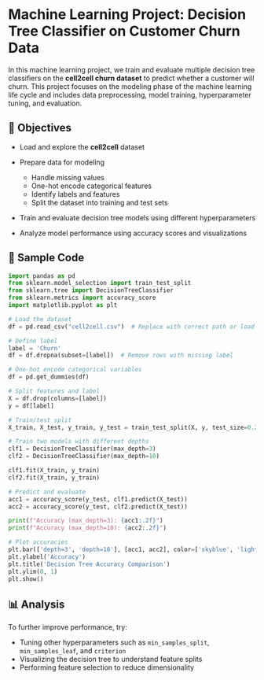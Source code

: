 # Machine Learning Project: Decision Tree Classifier on Customer Churn Data

In this machine learning project, we train and evaluate multiple decision tree classifiers on the **cell2cell churn dataset** to predict whether a customer will churn. This project focuses on the modeling phase of the machine learning life cycle and includes data preprocessing, model training, hyperparameter tuning, and evaluation.

## 📌 Objectives

* Load and explore the **cell2cell** dataset
* Prepare data for modeling

  * Handle missing values
  * One-hot encode categorical features
  * Identify labels and features
  * Split the dataset into training and test sets
* Train and evaluate decision tree models using different hyperparameters
* Analyze model performance using accuracy scores and visualizations

## 🧪 Sample Code

```python
import pandas as pd
from sklearn.model_selection import train_test_split
from sklearn.tree import DecisionTreeClassifier
from sklearn.metrics import accuracy_score
import matplotlib.pyplot as plt

# Load the dataset
df = pd.read_csv("cell2cell.csv")  # Replace with correct path or load method

# Define label
label = 'Churn'
df = df.dropna(subset=[label])  # Remove rows with missing label

# One-hot encode categorical variables
df = pd.get_dummies(df)

# Split features and label
X = df.drop(columns=[label])
y = df[label]

# Train/test split
X_train, X_test, y_train, y_test = train_test_split(X, y, test_size=0.2, random_state=42)

# Train two models with different depths
clf1 = DecisionTreeClassifier(max_depth=3)
clf2 = DecisionTreeClassifier(max_depth=10)

clf1.fit(X_train, y_train)
clf2.fit(X_train, y_train)

# Predict and evaluate
acc1 = accuracy_score(y_test, clf1.predict(X_test))
acc2 = accuracy_score(y_test, clf2.predict(X_test))

print(f"Accuracy (max_depth=3): {acc1:.2f}")
print(f"Accuracy (max_depth=10): {acc2:.2f}")

# Plot accuracies
plt.bar(['depth=3', 'depth=10'], [acc1, acc2], color=['skyblue', 'lightgreen'])
plt.ylabel('Accuracy')
plt.title('Decision Tree Accuracy Comparison')
plt.ylim(0, 1)
plt.show()
```

## 📊 Analysis

To further improve performance, try:

* Tuning other hyperparameters such as `min_samples_split`, `min_samples_leaf`, and `criterion`
* Visualizing the decision tree to understand feature splits
* Performing feature selection to reduce dimensionality
